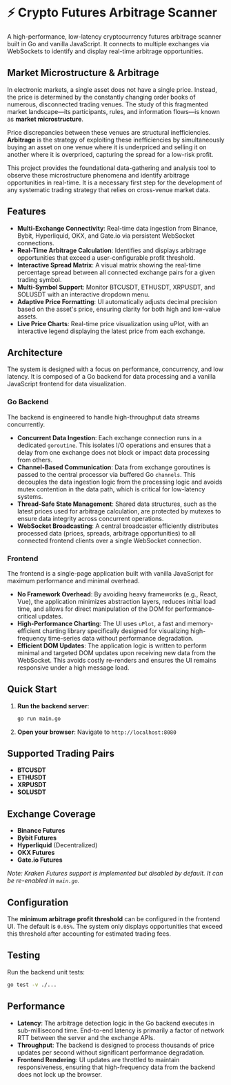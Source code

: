 # ⚡ Crypto Futures Arbitrage Scanner

A high-performance, low-latency cryptocurrency futures arbitrage scanner built in Go and vanilla JavaScript. It connects to multiple exchanges via WebSockets to identify and display real-time arbitrage opportunities.

## Market Microstructure & Arbitrage

In electronic markets, a single asset does not have a single price. Instead, the price is determined by the constantly changing order books of numerous, disconnected trading venues. The study of this fragmented market landscape—its participants, rules, and information flows—is known as **market microstructure**.

Price discrepancies between these venues are structural inefficiencies. **Arbitrage** is the strategy of exploiting these inefficiencies by simultaneously buying an asset on one venue where it is underpriced and selling it on another where it is overpriced, capturing the spread for a low-risk profit.

This project provides the foundational data-gathering and analysis tool to observe these microstructure phenomena and identify arbitrage opportunities in real-time. It is a necessary first step for the development of any systematic trading strategy that relies on cross-venue market data.

## Features

- **Multi-Exchange Connectivity**: Real-time data ingestion from Binance, Bybit, Hyperliquid, OKX, and Gate.io via persistent WebSocket connections.
- **Real-Time Arbitrage Calculation**: Identifies and displays arbitrage opportunities that exceed a user-configurable profit threshold.
- **Interactive Spread Matrix**: A visual matrix showing the real-time percentage spread between all connected exchange pairs for a given trading symbol.
- **Multi-Symbol Support**: Monitor BTCUSDT, ETHUSDT, XRPUSDT, and SOLUSDT with an interactive dropdown menu.
- **Adaptive Price Formatting**: UI automatically adjusts decimal precision based on the asset's price, ensuring clarity for both high and low-value assets.
- **Live Price Charts**: Real-time price visualization using uPlot, with an interactive legend displaying the latest price from each exchange.

## Architecture

The system is designed with a focus on performance, concurrency, and low latency. It is composed of a Go backend for data processing and a vanilla JavaScript frontend for data visualization.

### Go Backend

The backend is engineered to handle high-throughput data streams concurrently.

- **Concurrent Data Ingestion**: Each exchange connection runs in a dedicated `goroutine`. This isolates I/O operations and ensures that a delay from one exchange does not block or impact data processing from others.
- **Channel-Based Communication**: Data from exchange goroutines is passed to the central processor via buffered Go `channels`. This decouples the data ingestion logic from the processing logic and avoids mutex contention in the data path, which is critical for low-latency systems.
- **Thread-Safe State Management**: Shared data structures, such as the latest prices used for arbitrage calculation, are protected by mutexes to ensure data integrity across concurrent operations.
- **WebSocket Broadcasting**: A central broadcaster efficiently distributes processed data (prices, spreads, arbitrage opportunities) to all connected frontend clients over a single WebSocket connection.

### Frontend

The frontend is a single-page application built with vanilla JavaScript for maximum performance and minimal overhead.

- **No Framework Overhead**: By avoiding heavy frameworks (e.g., React, Vue), the application minimizes abstraction layers, reduces initial load time, and allows for direct manipulation of the DOM for performance-critical updates.
- **High-Performance Charting**: The UI uses `uPlot`, a fast and memory-efficient charting library specifically designed for visualizing high-frequency time-series data without performance degradation.
- **Efficient DOM Updates**: The application logic is written to perform minimal and targeted DOM updates upon receiving new data from the WebSocket. This avoids costly re-renders and ensures the UI remains responsive under a high message load.

## Quick Start

1.  **Run the backend server**:
    ```bash
    go run main.go
    ```

2.  **Open your browser**:
    Navigate to `http://localhost:8080`

## Supported Trading Pairs

- **BTCUSDT**
- **ETHUSDT**
- **XRPUSDT**
- **SOLUSDT**

## Exchange Coverage

- **Binance Futures**
- **Bybit Futures**
- **Hyperliquid** (Decentralized)
- **OKX Futures**
- **Gate.io Futures**

*Note: Kraken Futures support is implemented but disabled by default. It can be re-enabled in `main.go`.*

## Configuration

The **minimum arbitrage profit threshold** can be configured in the frontend UI. The default is `0.05%`. The system only displays opportunities that exceed this threshold after accounting for estimated trading fees.

## Testing

Run the backend unit tests:

```bash
go test -v ./...
```

## Performance

- **Latency**: The arbitrage detection logic in the Go backend executes in sub-millisecond time. End-to-end latency is primarily a factor of network RTT between the server and the exchange APIs.
- **Throughput**: The backend is designed to process thousands of price updates per second without significant performance degradation.
- **Frontend Rendering**: UI updates are throttled to maintain responsiveness, ensuring that high-frequency data from the backend does not lock up the browser.